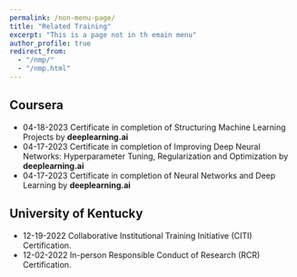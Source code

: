```yaml
---
permalink: /non-menu-page/
title: "Related Training"
excerpt: "This is a page not in th emain menu"
author_profile: true
redirect_from: 
  - "/nmp/"
  - "/nmp.html"
---
```

## Coursera
  * 04-18-2023 Certificate in completion of Structuring Machine Learning Projects by $\textbf{deeplearning.ai}$ 
  * 04-17-2023 Certificate in completion of Improving Deep Neural Networks: Hyperparameter Tuning, Regularization and Optimization by $\textbf{deeplearning.ai}$
  * 04-17-2023 Certificate in completion of Neural Networks and Deep Learning by $\textbf{deeplearning.ai}$

## University of Kentucky
  * 12-19-2022 Collaborative Institutional Training Initiative (CITI) Certification.
  * 12-02-2022 In-person Responsible Conduct of Research (RCR) Certification.
